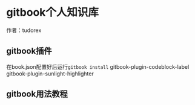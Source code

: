 # gitbook个人知识库

作者：tudorex

## gitbook插件
在book.json配置好后运行`gitbook install`
gitbook-plugin-codeblock-label
gitbook-plugin-sunlight-highlighter

## gitbook用法教程
[](http://www.chengweiyang.cn/gitbook/basic-usage/README.html)

